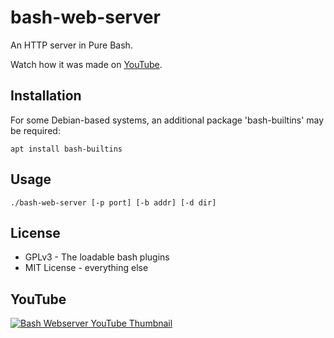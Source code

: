 bash-web-server
===============

An HTTP server in Pure Bash.

Watch how it was made on [YouTube](https://www.youtube.com/watch?v=L967hYylZuc).

Installation
-----

For some Debian-based systems, an additional package 'bash-builtins' may be
required:

```
apt install bash-builtins
```

Usage
-----

```
./bash-web-server [-p port] [-b addr] [-d dir]
```

License
-------

- GPLv3 - The loadable bash plugins
- MIT License - everything else

YouTube
-------

<a href="https://www.youtube.com/watch?v=L967hYylZuc"><img alt="Bash Webserver YouTube
Thumbnail" src="https://files.daveeddy.com/ysap/bash-webserver-thumbnail.jpg"
/></a>
